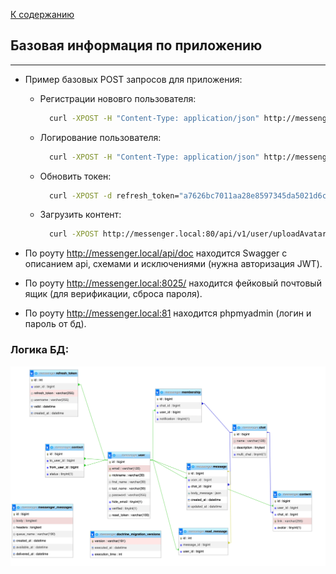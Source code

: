 [К содержанию](../readme.md)

## Базовая информация по приложению

----

* Пример базовых POST запросов для приложения:
  - Регистрации нововго пользователя:
    ```bash 
      curl -XPOST -H "Content-Type: application/json" http://messenger.local:80/api/v1/auth/signUp --data '{"nickname":"johndoe4","email":"test4@test.com","password":"testtesttest", "confirmPassword":"testtesttest"}' 
    ```
  - Логирование пользователя:
    ```bash
      curl -XPOST -H "Content-Type: application/json" http://messenger.local:80/api/v1/auth/login --data '{"username":"test4@test.com","password":"testtesttest"}'
    ```
  - Обновить токен:
    ```bash
      curl -XPOST -d refresh_token="a7626bc7011aa28e8597345da5021d6c320a202710c0b9ed689454b155db0ce822f4786588713d89ee5678d7273b6050deeda7646d2713cfa5dab343e9d84079" 'http://messenger.local:80/api/v1/auth/refresh'
    ```
  - Загрузить контент:
    ```bash
      curl -XPOST http://messenger.local:80/api/v1/user/uploadAvatar/ -F 'avatar=@/Users/poppie/Downloads/AIt5-EV8j9g.jpg' -H 'Authorization: Bearer eyJ0eXAiOiJKV1QiLCJhbGciOiJSUzI1NiJ9.eyJpYXQiOjE2NjA3OTA2NTcsImV4cCI6MTY2MDc5MTI1Nywicm9sZXMiOltdLCJ1c2VybmFtZSI6InVzZXJFbWFpbEB0ZXN0LmNvbSIsImlkIjoiMSJ9.kOHOf377Ln2MN0SJiFFmkTcjdK0H5N5tSXx4YNRNeJQAz4THgVY_MlvOiMjTFcydLQ9ri5femnfqD7GvIqRWZU4NOJiUHxE2Uqadn8iKgciQKJEzT9PjZeBzq9tEgnCbBTy7_KgzM9U5QZhKZNsgUrQb3hJo9G1lkf-g7vfbFmdQFx1zG8ROBanP9pzIdz30PnphSjxzogxilBs6aUT_DgqHZGm6IcQCvQWSt65BrmaoaqtUVWqpZYtQouuTHud5TFRTl1yApzm-OSk3Q4km9ED96o55WCeUyZPktAwvQyDdR15PDFKMI2k1fU_GkBh8vQq6jAYaT6wiLgezwQKqZg'    
    ```

* По роуту http://messenger.local/api/doc находится Swagger c описанием api, схемами и исключениями (нужна авторизация JWT).
* По роуту http://messenger.local:8025/ находится фейковый почтовый ящик (для верификации, сброса пароля).
* По роуту http://messenger.local:81 находится phpmyadmin (логин и пароль от бд).

### Логика БД:
![](./img.png)